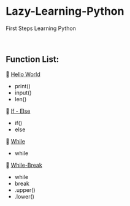 # Lazy-Learning-Python
First Steps Learning Python

<br>

## Function List:

:large_blue_circle: [Hello World](01-hello-world.py)

* print()
* input()
* len()

:large_blue_circle: [If - Else](02-simple-if-else.py)

* if()
* else

:large_blue_circle: [While](03-while.py)

* while

:large_blue_circle: [While-Break](04-while-break.py)

* while
* break
* .upper()
* .lower()


